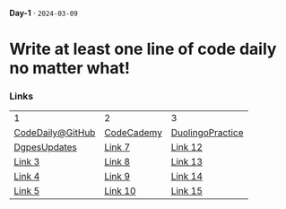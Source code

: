 **Day-1** · <code>2024-03-09</code>
# Write at least one line of code daily no matter what!  


### Links
|  |  |  |
|----------|----------|----------|
| 1 | 2 | 3 |
| [CodeDaily@GitHub](https://github.com/nuhainul/code-daily-challange) | [CodeCademy](https://www.codecademy.com/learn) | [DuolingoPractice](https://www.duolingo.com/learn) |
| [DgpesUpdates](https://github.com/nuhainul/-dgps-) | [Link 7](https://) | [Link 12](https://) |
| [Link 3](https://) | [Link 8](https://) | [Link 13](https://) |
| [Link 4](https://) | [Link 9](https://) | [Link 14](https://) |
| [Link 5](https://) | [Link 10](https://) | [Link 15](https://) |
